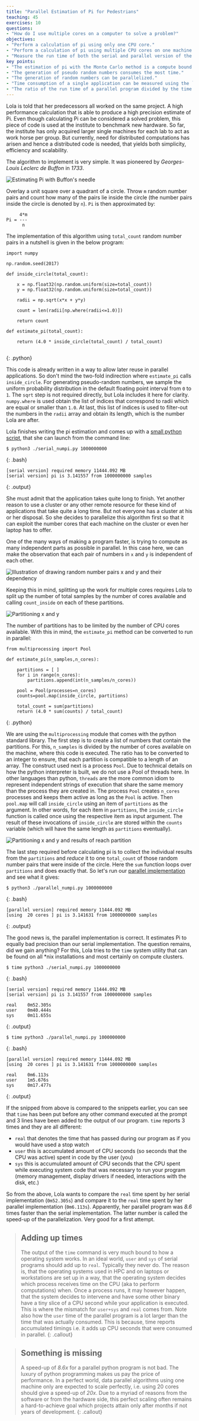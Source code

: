 ```yaml
---
title: "Parallel Estimation of Pi for Pedestrians"
teaching: 45
exercises: 10
questions:
- "How do I use multiple cores on a computer to solve a problem?"
objectives:
- "Perform a calculation of pi using only one CPU core."
- "Perform a calculation of pi using multiple CPU cores on one machine."
- "Measure the run time of both the serial and parallel version of the implementation and compare them."
key points:
- "The estimation of pi with the Monte Carlo method is a compute bound problem."
- "The generation of pseudo random numbers consumes the most time."
- "The generation of random numbers can be parallelized."
- "Time consumption of a single application can be measured using the `time` utility."
- "The ratio of the run time of a parallel program divided by the time of the equivalent serial implementation, is called speed-up."
---
```


Lola is told that her predecessors all worked on the same project. A high performance calculation that is able to produce a high precision estimate of Pi. Even though calculating Pi can be considered a solved problem, this piece of code is used at the institute to benchmark new hardware. So far, the institute has only acquired larger single machines for each lab to act as work horse per group. But currently, need for distributed computations has arisen and hence a distributed code is needed, that yields both simplicity, efficiency and scalability. 

The algorithm to implement is very simple. It was pioneered by _Georges-Louis Leclerc de Buffon_ in _1733_. 

![Estimating Pi with Buffon's needle](../tikz/estimate_pi.svg)

Overlay a unit square over a quadrant of a circle. Throw `m` random number pairs and count how many of the pairs lie inside the circle (the number pairs inside the circle is denoted by `n`). `Pi` is then approximated by: 

~~~
     4*m
Pi = ---
      n
~~~

The implementation of this algorithm using `total_count` random number pairs in a nutshell is given in the below program:

~~~
import numpy

np.random.seed(2017)

def inside_circle(total_count):
    
    x = np.float32(np.random.uniform(size=total_count))
    y = np.float32(np.random.uniform(size=total_count))

    radii = np.sqrt(x*x + y*y)

    count = len(radii[np.where(radii<=1.0)])
    
    return count 
    
def estimate_pi(total_count):

    return (4.0 * inside_circle(total_count) / total_count) 
    
~~~
{: .python}

This code is already written in a way to allow later reuse in parallel applications. So don't mind the two-fold indirection where `estimate_pi` calls `inside_circle`. For generating pseudo-random numbers, we sample the uniform probability distribution in the default floating point interval from `0` to `1`. The `sqrt` step is not required directly, but Lola includes it here for clarity. `numpy.where` is used obtain the list of indices that correspond to radii which are equal or smaller than `1.0`. At last, this list of indices is used to filter-out the numbers in the `radii` array and obtain its length, which is the number Lola are after.

Lola finishes writing the pi estimation and comes up with a [small python script](code/03_parallel_jobs/serial_numpi.py), that she can launch from the command line:

~~~
$ python3 ./serial_numpi.py 1000000000
~~~
{: .bash}

~~~
[serial version] required memory 11444.092 MB
[serial version] pi is 3.141557 from 1000000000 samples
~~~
{: .output}

She must admit that the application takes quite long to finish. Yet another reason to use a cluster or any other remote resource for these kind of applications that take quite a long time. But not everyone has a cluster at his or her disposal. So she decides to parallelize this algorithm first so that it can exploit the number cores that each machine on the cluster or even her laptop has to offer.

One of the many ways of making a program faster, is trying to compute as many independent parts as possible in parallel. In this case here, we can make the observation that each pair of numbers in `x` and `y` is independent of each other. 

![Illustration of drawing random number pairs `x` and `y` and their dependency](../tikz/data_parallel_estimate_pi.svg)

Keeping this in mind, splitting up the work for multiple cores requires Lola to split up the number of total samples by the number of cores available and calling `count_inside` on each of these partitions.

![Partitioning `x` and `y`](../tikz/partition_data_parallel_estimate_pi.svg)

The number of partitions has to be limited by the number of CPU cores available. With this in mind, the `estimate_pi` method can be converted to run in parallel:

~~~
from multiprocessing import Pool

def estimate_pi(n_samples,n_cores):

    partitions = [ ]
    for i in range(n_cores):
        partitions.append(int(n_samples/n_cores))

    pool = Pool(processes=n_cores)
    counts=pool.map(inside_circle, partitions)

    total_count = sum(partitions)
    return (4.0 * sum(counts) / total_count)

~~~
{: .python}

We are using the `multiprocessing` module that comes with the python standard library. The first step is to create a list of numbers that contain the partitions. For this, `n_samples` is divided by the number of cores available on the machine, where this code is executed. The ratio has to be converted to an integer to ensure, that each partition is compatible to a length of an array. The construct used next is a process `Pool`. Due to technical details on how the python interpreter is built, we do not use a Pool of threads here. In other languages than python, `threads` are the more common idiom to represent independent strings of execution that share the same memory than the process they are created in. The process `Pool` creates `n_cores` processes and keeps them active as long as the `Pool` is active. Then `pool.map` will call `inside_circle` using an item of `partitions` as the argument. In other words, for each item in `partitions`, the `inside_circle` function is called once using the respective item as input argument. The result of these invocations of `inside_circle` are stored within the `counts` variable (which will have the same length as `partitions` eventually).

![Partitioning `x` and `y` and results of reach partition](../tikz/partition_data_parallel_estimate_pi_with_results.svg)

The last step required before calculating pi is to collect the individual results from the `partitions` and _reduce_ it to one `total_count` of those random number pairs that were inside of the circle. Here the `sum` function loops over `partitions` and does exactly that. So let's run our [parallel implementation](code/03_parallel_jobs/parallel_numpi.py) and see what it gives:

~~~
$ python3 ./parallel_numpi.py 1000000000
~~~
{: .bash}

~~~
[parallel version] required memory 11444.092 MB
[using  20 cores ] pi is 3.141631 from 1000000000 samples
~~~
{: .output}

The good news is, the parallel implementation is correct. It estimates Pi to equally bad precision than our serial implementation. The question remains, did we gain anything? For this, Lola tries to the `time` system utility that can be found on all *nix installations and most certainly on compute clusters.

~~~
$ time python3 ./serial_numpi.py 1000000000
~~~
{: .bash}

~~~
[serial version] required memory 11444.092 MB
[serial version] pi is 3.141557 from 1000000000 samples

real    0m52.305s
user    0m40.444s
sys     0m11.655s
~~~
{: .output}
~~~
$ time python3 ./parallel_numpi.py 1000000000
~~~
{: .bash}
~~~
[parallel version] required memory 11444.092 MB
[using  20 cores ] pi is 3.141631 from 1000000000 samples

real    0m6.113s
user    1m5.676s
sys     0m17.477s
~~~
{: .output}

If the snipped from above is compared to the snippets earlier, you can see that `time` has been put before any other command executed at the prompt and 3 lines have been added to the output of our program. `time` reports 3 times and they are all different:

  - `real` that denotes the time that has passed during our program as if you would have used a stop watch
  - `user` this is accumulated amount of CPU seconds (so seconds that the CPU was active) spent in code by the user (you)
  - `sys`  this is accumulated amount of CPU seconds that the CPU spent while executing system code that was necessary to run your program (memory management, display drivers if needed, interactions with the disk, etc.)
    
So from the above, Lola wants to compare the `real` time spent by her serial implementation (`0m52.305s`) and compare it to the `real` time spent by her parallel implementation (`0m6.113s`). Apparently, her parallel program was _8.6_ times faster than the serial implementation. The latter number is called the speed-up of the parallelization. Very good for a first attempt. 

> ## Adding up times
> The output of the `time` command is very much bound to how a operating system works. In an ideal world, `user` and `sys` of serial programs should add up to `real`. Typically they never do. The reason is, that the operating systems used in HPC and on laptops or workstations are set up in a way, that the operating system decides which process receives time on the CPU (aka to perform computations) when. Once a process runs, it may however happen, that the system decides to intervene and have some other binary have a tiny slice of a CPU second while your application is executed. This is where the mismatch for `user+sys` and `real` comes from.
> Note also how the `user` time of the parallel program is a lot larger than the time that was actually consumed. This is because, time reports accumulated timings i.e. it adds up CPU seconds that were consumed in parallel.
{: .callout}

> ## Something is missing
> A speed-up of _8.6x_ for a parallel python program is not bad. The luxury of python programming makes us pay the price of performance. In a perfect world, data parallel algorithms using one machine only are expected to scale perfectly, i.e. using 20 cores should give a speed-up of _20x_. Due to a myriad of reasons from the software or from the hardware side, this perfect scaling often remains a hard-to-achieve goal which projects attain only after months if not years of development.
{: .callout}

